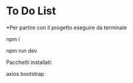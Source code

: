 # To Do List

*Per partire con il progetto
  eseguire da terminale

  npm i

  npm run dev


  Pacchetti installati:


  axios
  bootstrap
  